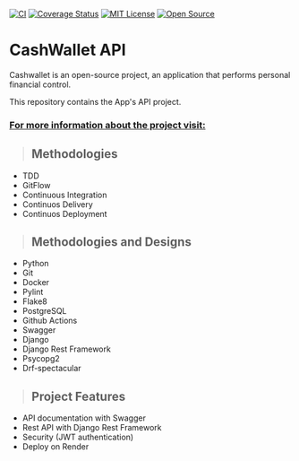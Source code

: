 [![CI](https://github.com/dynaconf/dynaconf/actions/workflows/main.yml/badge.svg)](https://github.com/luisgs7/cashwallet-api/actions/workflows/checks.yml)
[![Coverage Status](https://coveralls.io/repos/github/luisgs7/cashwallet-api/badge.svg?branch=main)](https://coveralls.io/github/luisgs7/cashwallet-api?branch=main)
[![MIT License](https://img.shields.io/badge/License-MIT-yellow.svg)](https://opensource.org/licenses/)
[![Open Source](https://badges.frapsoft.com/os/v1/open-source.svg?v=103)](https://opensource.org/)


# **CashWallet API**
Cashwallet is an open-source project, an application that performs personal financial control.

This repository contains the App's API project.

### [**For more information about the project visit:**](https://iadevlab.com/post/6)

> ## Methodologies

* TDD
* GitFlow
* Continuous Integration
* Continuos Delivery
* Continuos Deployment

> ## Methodologies and Designs

* Python
* Git
* Docker
* Pylint
* Flake8
* PostgreSQL
* Github Actions
* Swagger
* Django
* Django Rest Framework
* Psycopg2
* Drf-spectacular

> ## Project Features 

* API documentation with Swagger
* Rest API with Django Rest Framework
* Security (JWT authentication)
* Deploy on Render
